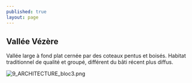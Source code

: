 ```yaml
---
published: true
layout: page
---
```

## Vallée Vézère

Vallée large à fond plat cernée par des coteaux pentus et boisés.
Habitat traditionnel de qualité et groupé, différent du bâti récent plus diffus.

![9_ARCHITECTURE_bloc3.png]({{site.baseurl}}/data/images/9/architecture/9_ARCHITECTURE_bloc3.png)
